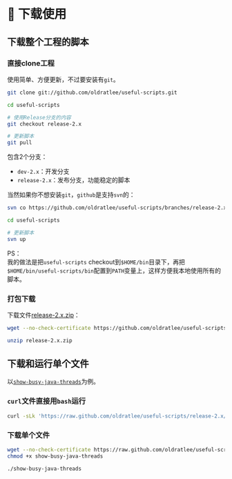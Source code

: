 🐌 下载使用
====================================

下载整个工程的脚本
-------------------

### 直接clone工程

使用简单、方便更新，不过要安装有`git`。

```bash
git clone git://github.com/oldratlee/useful-scripts.git

cd useful-scripts

# 使用Release分支的内容
git checkout release-2.x

# 更新脚本
git pull
```

包含2个分支：

- `dev-2.x`：开发分支
- `release-2.x`：发布分支，功能稳定的脚本

当然如果你不想安装`git`，`github`是支持`svn`的：

```bash
svn co https://github.com/oldratlee/useful-scripts/branches/release-2.x

cd useful-scripts

# 更新脚本
svn up
```

PS：  
我的做法是把`useful-scripts` checkout到`$HOME/bin`目录下，再把`$HOME/bin/useful-scripts/bin`配置到`PATH`变量上，这样方便我本地使用所有的脚本。

### 打包下载

下载文件[release-2.x.zip](https://github.com/oldratlee/useful-scripts/archive/release-2.x.zip)：

```bash
wget --no-check-certificate https://github.com/oldratlee/useful-scripts/archive/release-2.x.zip

unzip release-2.x.zip
```

下载和运行单个文件
-------------------

以[`show-busy-java-threads`](https://raw.github.com/oldratlee/useful-scripts/release-2.x/bin/show-busy-java-threads)为例。

### `curl`文件直接用`bash`运行

```bash
curl -sLk 'https://raw.github.com/oldratlee/useful-scripts/release-2.x/bin/show-busy-java-threads' | bash
```

### 下载单个文件

```bash
wget --no-check-certificate https://raw.github.com/oldratlee/useful-scripts/release-2.x/bin/show-busy-java-threads
chmod +x show-busy-java-threads

./show-busy-java-threads
```
